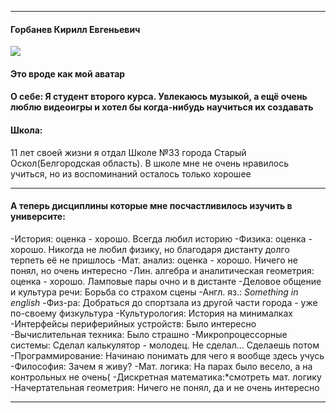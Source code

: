 ---
#### Горбанев Кирилл Евгеньевич

![](https://vecherka.spb.ru/wp-content/uploads/2021/05/яяяяяяяяяяяяяя-7-1024x682.jpg)



#### Это вроде как мой аватар



#### О себе: Я студент второго курса. Увлекаюсь музыкой, а ещё очень люблю видеоигры и хотел бы когда-нибудь научиться их создавать



#### Школа:
11 лет своей жизни я отдал Школе №33 города Старый Оскол(Белгородская область). В школе мне не очень нравилось учиться, но из воспоминаний осталось только хорошее

***

#### А теперь дисциплины которые мне посчастливилось изучить в университе:
-История: оценка - хорошо. Всегда любил историю
-Физика: оценка - хорошо. Никогда не любил физику, но благодаря дистанту долго терпеть её не пришлось
-Мат. анализ: оценка - хорошо. Ничего не понял, но очень интересно
-Лин. алгебра и аналитическая геометрия: оценка - хорошо. Ламповые пары очно и в дистанте
-Деловое общение и культура речи: Борьба со страхом сцены
-Англ. яз.: *Something in english*
-Физ-ра: Добраться до спортзала из другой части города - уже по-своему физкультура
-Культурология: История на минималках
-Интерфейсы периферийных устройств: Было интересно
-Вычислительная техника: Было страшно
-Микропроцессорные системы: Сделал калькулятор - молодец. Не сделал... Сделаешь потом
-Программирование: Начинаю понимать для чего я вообще здесь учусь
-Философия: Зачем я живу?
-Мат. логика: На парах было весело, а на контрольных не очень(
-Дискретная математика:*смотреть мат. логику
-Начертательная геометрия: Ничего не понял, да и не очень интересно

***



